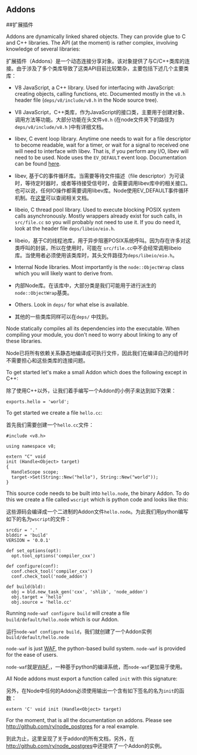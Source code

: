 ## Addons
##扩展插件


Addons are dynamically linked shared objects. They can provide glue to C and
C++ libraries. The API (at the moment) is rather complex, involving
knowledge of several libraries:

扩展插件（Addons）是一个动态连接分享对象。该对象提供了与C/C++类库的连接。由于涉及了多个类库导致了这类API目前比较繁杂，主要包括下述几个主要类库：

 - V8 JavaScript, a C++ library. Used for interfacing with JavaScript:
   creating objects, calling functions, etc.  Documented mostly in the
   `v8.h` header file (`deps/v8/include/v8.h` in the Node source tree).

 - V8 JavaScript，C++类库，作为JavaScript的接口类，主要用于创建对象、调用方法等功能。大部分功能在头文件`v8.h` (在node文件夹下的路径为`deps/v8/include/v8.h` )中有详细文档。

 - libev, C event loop library. Anytime one needs to wait for a file
   descriptor to become readable, wait for a timer, or wait for a signal to
   received one will need to interface with libev.  That is, if you perform
   any I/O, libev will need to be used.  Node uses the `EV_DEFAULT` event
   loop.  Documentation can be found [here](http://cvs.schmorp.de/libev/ev.html).

 - libev, 基于C的事件循环库。当需要等待文件描述（file descriptor）为可读时，等待定时器时，或者等待接受信号时，会需要调用libev库中的相关接口。也可以说，任何IO操作都需要调用libev库。Node使用EV_DEFAULT事件循环机制。在[这里](http://cvs.schmorp.de/libev/ev.html)可以查阅相关文档。

 - libeio, C thread pool library. Used to execute blocking POSIX system
   calls asynchronously. Mostly wrappers already exist for such calls, in
   `src/file.cc` so you will probably not need to use it. If you do need it,
   look at the header file `deps/libeio/eio.h`.

 - libeio，基于C的线程池库，用于异步阻塞POSIX系统呼叫。因为存在许多对这类呼叫的封装，所以在使用时，可能在 `src/file.cc`中不会经常调用libeio库。当使用者必须使用该类库时，其头文件路径为`deps/libeio/eio.h`。

 - Internal Node libraries. Most importantly is the `node::ObjectWrap`
   class which you will likely want to derive from.

 - 内部Node库。在该库中，大部分类是我们可能用于进行派生的`node::ObjectWrap`基类。

 - Others. Look in `deps/` for what else is available.

 - 其他的一些类库同样可以在`deps/` 中找到。

Node statically compiles all its dependencies into the executable. When
compiling your module, you don't need to worry about linking to any of these
libraries.

Node已将所有依赖关系静态地编译成可执行文件，因此我们在编译自己的组件时不需要担心和这些类库的连接问题。

To get started let's make a small Addon which does the following except in
C++:

除了使用C++以外，让我们着手编写一个Addon的小例子来达到如下效果：

    exports.hello = 'world';

To get started we create a file `hello.cc`:

首先我们需要创建一个`hello.cc`文件：


    #include <v8.h>

    using namespace v8;

    extern "C" void
    init (Handle<Object> target)
    {
      HandleScope scope;
      target->Set(String::New("hello"), String::New("world"));
    }

This source code needs to be built into `hello.node`, the binary Addon. To
do this we create a file called `wscript` which is python code and looks
like this:

这些源码会编译成一个二进制的Addon文件`hello.node`。为此我们用python编写如下的名为`wscript`的文件：

    srcdir = '.'
    blddir = 'build'
    VERSION = '0.0.1'

    def set_options(opt):
      opt.tool_options('compiler_cxx')

    def configure(conf):
      conf.check_tool('compiler_cxx')
      conf.check_tool('node_addon')

    def build(bld):
      obj = bld.new_task_gen('cxx', 'shlib', 'node_addon')
      obj.target = 'hello'
      obj.source = 'hello.cc'

Running `node-waf configure build` will create a file
`build/default/hello.node` which is our Addon.

运行`node-waf configure build`，我们就创建了一个Addon实例`build/default/hello.node`

`node-waf` is just [WAF](http://code.google.com/p/waf), the python-based build system. `node-waf` is
provided for the ease of users.

`node-waf`就是[WAF](http://code.google.com/p/waf),，一种基于python的编译系统，而`node-waf`更加易于使用。

All Node addons must export a function called `init` with this signature:

另外，在Node中任何的Addon必须使用输出一个含有如下签名的名为`init`的函数：

    extern 'C' void init (Handle<Object> target)

For the moment, that is all the documentation on addons. Please see
<http://github.com/ry/node_postgres> for a real example.

到此为止，这里呈现了关于addon的所有文档，另外，在<http://github.com/ry/node_postgres>中还提供了一个Addon的实例。